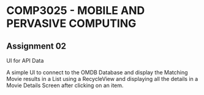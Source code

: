 # COMP3025 - MOBILE AND PERVASIVE COMPUTING

## Assignment 02 

UI for API Data

A simple Ul to connect to the OMDB Database and display the Matching Movie results in a List using a RecycleView and displaying all the details in a Movie Details Screen after clicking on an item.
